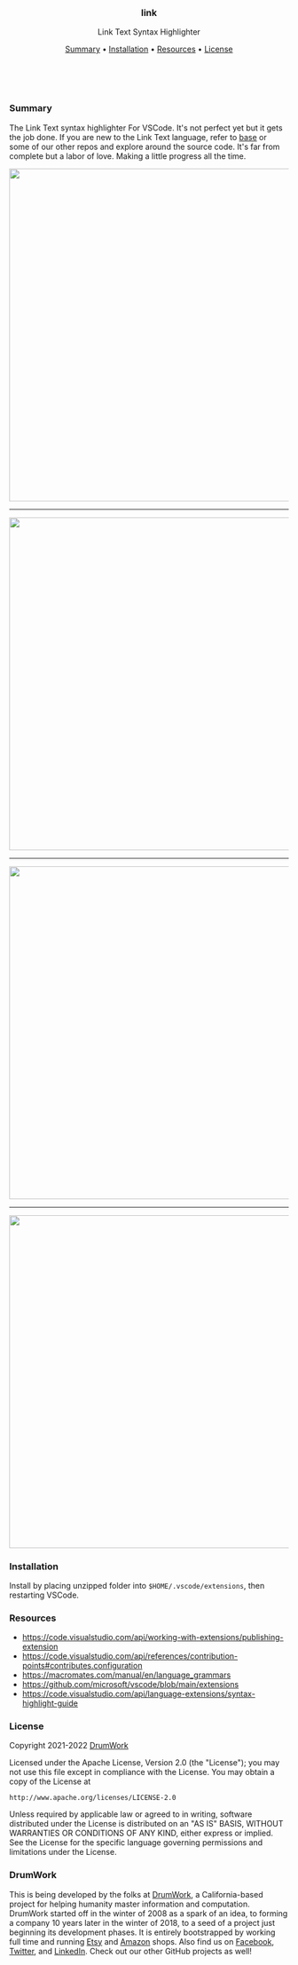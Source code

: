 
<br/>
<br/>
<br/>
<br/>
<br/>
<br/>
<br/>

<h3 align='center'>link</h3>
<p align='center'>
  Link Text Syntax Highlighter
</p>

<p align='center'>
  <a href='#summary'>Summary</a> •
  <a href='#installation'>Installation</a> •
  <a href='#resources'>Resources</a> •
  <a href='#license'>License</a>
</p>

<br/>
<br/>
<br/>

### Summary

The Link Text syntax highlighter For VSCode. It's not perfect yet but it gets the job done. If you are new to the Link Text language, refer to [base](https://github.com/drumworkteam/base) or some of our other repos and explore around the source code. It's far from complete but a labor of love. Making a little progress all the time.

<img src="https://github.com/link-script/code/blob/work/snap.png?raw=true" width="600" />

---

<img src="https://github.com/link-script/code/blob/work/snap5.png?raw=true" width="600" />

---

<img src="https://github.com/link-script/code/blob/work/snap2.png?raw=true" width="600" />

---

<img src="https://github.com/link-script/code/blob/work/snap7.png?raw=true" width="600" />

### Installation

Install by placing unzipped folder into `$HOME/.vscode/extensions`, then restarting VSCode.

### Resources

- https://code.visualstudio.com/api/working-with-extensions/publishing-extension
- https://code.visualstudio.com/api/references/contribution-points#contributes.configuration
- https://macromates.com/manual/en/language_grammars
- https://github.com/microsoft/vscode/blob/main/extensions
- https://code.visualstudio.com/api/language-extensions/syntax-highlight-guide

### License

Copyright 2021-2022 <a href='https://drum.work'>DrumWork</a>

Licensed under the Apache License, Version 2.0 (the "License");
you may not use this file except in compliance with the License.
You may obtain a copy of the License at

    http://www.apache.org/licenses/LICENSE-2.0

Unless required by applicable law or agreed to in writing, software
distributed under the License is distributed on an "AS IS" BASIS,
WITHOUT WARRANTIES OR CONDITIONS OF ANY KIND, either express or implied.
See the License for the specific language governing permissions and
limitations under the License.

### DrumWork

This is being developed by the folks at [DrumWork](https://drum.work), a California-based project for helping humanity master information and computation. DrumWork started off in the winter of 2008 as a spark of an idea, to forming a company 10 years later in the winter of 2018, to a seed of a project just beginning its development phases. It is entirely bootstrapped by working full time and running [Etsy](https://etsy.com/shop/mountbuild) and [Amazon](https://www.amazon.com/s?rh=p_27%3AMount+Build) shops. Also find us on [Facebook](https://www.facebook.com/drumworkteam), [Twitter](https://twitter.com/drumworkteam), and [LinkedIn](https://www.linkedin.com/company/drumworkteam). Check out our other GitHub projects as well!
